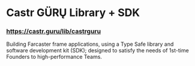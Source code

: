# Castr GÜRŲ Library + SDK

### https://castr.guru/lib/castrguru

Building Farcaster frame applications, using a Type Safe library and software development kit (SDK); designed to satisfy the needs of 1st-time Founders to high-performance Teams.
